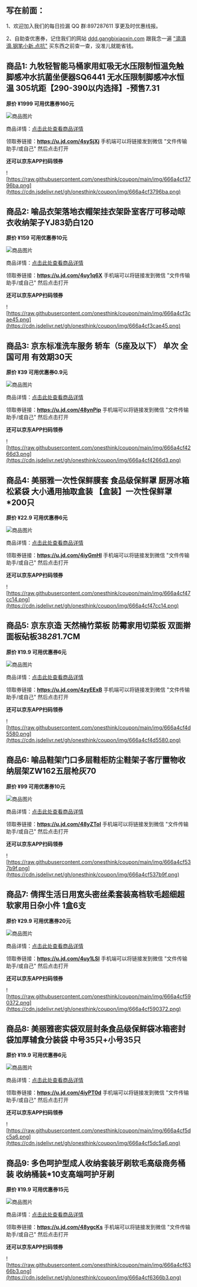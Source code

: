 ## 写在前面：

1、欢迎加入我们的每日捡漏 QQ 群:897287611 享更及时优惠线报。

2、自助查优惠券，记住我们的网站 [ddd.gangbixiaoxin.com](https://ddd.gangbixiaoxin.com) 跟我念一遍 ["滴滴滴.钢笔小新.点抗"](https://ddd.gangbixiaoxin.com) 买东西之前查一查，没准儿就能省钱。

## 商品1: 九牧轻智能马桶家用虹吸无水压限制恒温免触脚感冲水抗菌坐便器SQ6441 无水压限制脚感冲水恒温 305坑距【290-390以内选择】-预售7.31

**原价 ¥1999 可用优惠券160元**

![商品图片](http://img14.360buyimg.com/n1/jfs/t1/245911/12/11506/125309/666a4825F22ce93d2/4c1a7bd632c7c29a.jpg)

商品详情：[点击此处查看商品详情](https://union-click.jd.com/jdc?e=1003156031&amp;p=JF8BARgJK1olXwMLUFZbDEsfCl8IGlsUXQcBUVpYDkwQC19MRANLAjZbERscSkAJHTdNTwcKBlMdBgABFksWA24IGlgQWQMEU1lVFxJSXzI4RjlACURyDgU4WkhnYhBjQBkVKkV1ElJROEonAG4IHFITWgALUW5cWEpHAj8JS1olXQYyFTBaCEkRBV8JK1sTXQ8BUV1ZC0wSBGc4G1MSbdGv7IvXuZ6furuWk4ys-tOL6IrDgHsnM2w4G1oUXwYGU19fCHsnA18LKwV7XFULUwpaD0N5XiZaRlJNB1VsUFddDU0RC2Y4GVoUXwQyZG5fQy0VQw5uXSVxI3B3FCJVDAtwfBVcWVp7X1RFNT0pYw9AYy1ySAVHGVgDZF5t)

领取券链接：**https://u.jd.com/4sySjXj** 手机端可以将链接发到微信 "文件传输助手/或自己" 然后点击打开

**还可以京东APP扫码领券**

![https://raw.githubusercontent.com/onesthink/coupon/main/img/666a4cf3796ba.png](https://cdn.jsdelivr.net/gh/onesthink/coupon/img/666a4cf3796ba.png)

## 商品2: 喻品衣架落地衣帽架挂衣架卧室客厅可移动晾衣收纳架子YJ83奶白120

**原价 ¥159 可用优惠券10元**

![商品图片](http://img14.360buyimg.com/n1/jfs/t1/164383/9/45802/88989/66584377Fccb40e16/48a812628a6dad34.jpg)

商品详情：[点击此处查看商品详情](https://union-click.jd.com/jdc?e=1003156031&amp;p=JF8BARAJK1olXDYCVV9cDkgeA2kNGFslGVlaCgFtUQ5SQi0DBUVNGFJeSwUIFxlJX3EIGloUWwULVFhYC0sIWipURmsLKVJQKVc8aylHdSprSCYXVWN0UyYLBEcnAl8LGlsSVAAFUldYOEpHAj8JS1pFXDYCVG4LZksWAm4KE18QVQcyVW5dDkseAGoLH1gcWAMEZF5VD3vArtfdkerA1b_WytaKsezCitPchdMlbTYBZF5cCUkXB2gJGVslbQYyV24DZkpEBWxcGAwWM1tLBgNUUklFbWsBHV0UWwQBZFxcCUkVM184ZDluGXlLDwwOXwkfUwpVfTh2PHhxAhcDZkl8ahxbUxhxNENFF10DSSJvWl8IKw)

领取券链接：**https://u.jd.com/4uy1q6X** 手机端可以将链接发到微信 "文件传输助手/或自己" 然后点击打开

**还可以京东APP扫码领券**

![https://raw.githubusercontent.com/onesthink/coupon/main/img/666a4cf3cae45.png](https://cdn.jsdelivr.net/gh/onesthink/coupon/img/666a4cf3cae45.png)

## 商品3: 京东标准洗车服务 轿车（5座及以下） 单次 全国可用 有效期30天

**原价 ¥39 可用优惠券0.9元**

![商品图片](http://img14.360buyimg.com/n1/jfs/t1/152829/18/23207/351870/66448416F207a571e/035d4f4d5d67f7be.png)

商品详情：[点击此处查看商品详情](https://union-click.jd.com/jdc?e=1003156031&amp;p=JF8BARcJK1olXwMEUldfCEoUA18IGloUWQALUlldCk8nRzBQRQQlBENHFRxWFlVPRjtUBABAQlRcCEBdCUoWB2kBHVwVXwIdDRsBVXtDWTF8AR9vCGZJECs1TStqQTdSewNlUQoyVW5eCUsQCmkPHVIQbQdSVQ5cWEpHAl8IG2tHM11XFAwKTg1KM244G10VVAUHV1pfC00XB18IE1wliqu6gdTs3cOu1_GAzOKyiI--gMDVOHsnAF8IGloXXQIFVVxdOHsXM2w4RTUUDgNVXQ1YCSVKSj1VEgRAHWgGXVdZAEMQB18KGloXXzYyZFwWbklXYglOZT9rKwB6FyUVSCwSfgxzXzUXD0FjNyo2TBx3eG1tUiBqBQcyVG4)

领取券链接：**https://u.jd.com/48ynPip** 手机端可以将链接发到微信 "文件传输助手/或自己" 然后点击打开

**还可以京东APP扫码领券**

![https://raw.githubusercontent.com/onesthink/coupon/main/img/666a4cf4266d3.png](https://cdn.jsdelivr.net/gh/onesthink/coupon/img/666a4cf4266d3.png)

## 商品4: 美丽雅一次性保鲜膜套 食品级保鲜罩 厨房冰箱松紧袋 大小通用抽取盒装 【盒装】一次性保鲜罩*200只

**原价 ¥22.9 可用优惠券6元**

![商品图片](http://img14.360buyimg.com/n1/jfs/t1/221176/15/42324/140391/666815c5F0efeabe0/26f74d940b03affc.jpg)

商品详情：[点击此处查看商品详情](https://union-click.jd.com/jdc?e=1003156031&amp;p=JF8BARkJK1olXwMLU1deCEweBl8IGloRXwUBV19UAU0WBl9MRANLAjZbERscSkAJHTdNTwcKBlMdBgABFksWAmsKGFgWXA8LUl9YFxJSXzI4HShMWgJLUQk-CRcJZjlIHSZCNUR3AlJROEonAG4IHFITWgALUW5cWEpHAj8JS1olXQYyFTBaCUMSB244GmsVWwYLV1teDEkSB2cKK1sdWjbV-eaIgvrCi9bchdPC5KHX3eKJlsMnM18LK1sUXAQCUFlcCksnM284GGtLMwdRU1sJCU8RbTJBSQYcA0IBOlpUC08eA2oJK1kUXAQAZG5ta0xNXjJ1SBlIL3AGXCsWfRBcWChMTjtCMwR8NSQNfDx_Yhh8STJWWlF0Am5dOA)

领取券链接：**https://u.jd.com/4iyGmHl** 手机端可以将链接发到微信 "文件传输助手/或自己" 然后点击打开

**还可以京东APP扫码领券**

![https://raw.githubusercontent.com/onesthink/coupon/main/img/666a4cf47cc14.png](https://cdn.jsdelivr.net/gh/onesthink/coupon/img/666a4cf47cc14.png)

## 商品5: 京东京造 天然楠竹菜板 防霉家用切菜板 双面擀面板砧板38*28*1.7CM

**原价 ¥19.9 可用优惠券6元**

![商品图片](http://img14.360buyimg.com/n1/jfs/t1/230006/23/16359/77035/6659ac0cFd4bb0c77/83d4af3591b70cb3.jpg)

商品详情：[点击此处查看商品详情](https://union-click.jd.com/jdc?e=1003156031&amp;p=JF8BAQ8JK1olXwMLUV9dDkkRC18OGVoTXA4CZBoCUBVIMzZNXhpXVhgcDBsJVFRMVnBaRQcLWwQDUl9VCFRORjNVK1JgFn9kUDpbbRFhZRESZg1qJ09UCBhRBHsWM2wJG1wcWwEEXVttCRsWU25YGgsUbQYCZAgzCEoWAm4AHFwUXjYDZF5bCEIUBmwMGVwQXAcyVFZaOJy6u7qCqo6d5NKc3Inkr56ev7uWk2slbQUyVF9cCksTBG4KG2slXTYBZAAzCRgRAW8NHFt7AE9QCVcdAU95B2YIGV8dWgMyVl9cCkknM196aDxJVGFYChc9AAppRiZ9UA1zXWVdXSgzCj1uRAgMUgVrPE1JJiheSRttM284)

领取券链接：**https://u.jd.com/4zyEExB** 手机端可以将链接发到微信 "文件传输助手/或自己" 然后点击打开

**还可以京东APP扫码领券**

![https://raw.githubusercontent.com/onesthink/coupon/main/img/666a4cf4d5580.png](https://cdn.jsdelivr.net/gh/onesthink/coupon/img/666a4cf4d5580.png)

## 商品6: 喻品鞋架门口多层鞋柜防尘鞋架子客厅置物收纳层架ZW162五层枪灰70

**原价 ¥99 可用优惠券10元**

![商品图片](http://img14.360buyimg.com/n1/jfs/t1/247057/19/9568/112782/6657d46bF31ed399e/32bc2c3c925cd697.jpg)

商品详情：[点击此处查看商品详情](https://union-click.jd.com/jdc?e=1003156031&amp;p=JF8BARAJK1olXDYCVV9cD00SCm0NE1glGVlaCgFtUQ5SQi0DBUVNGFJeSwUIFxlJX3EIGloUWgAHXVxYAEgIWipURmtdAVoGBApfVShhVxxvcj5pJgJSEi0bBEcnAl8LGlsSVAAFUldYOEpHAj8JS1pFXDYCVG4LZksWAm4KE18QVQcyVW5dDkseAGoLH1kTVA4BZF5VD3vArtfdkerA1b_WytaKsezCitPchdMlbTYBZF5cCUkXB2gJGVslbQYyV24DZkpEBjgBSF4UM1tLBgNUSx5WbWsBElwUWgcGZFxcCUkVM184TlhpG1xcFwckdyxTRg9SezBSGUZkEh4KZklPXRNNex5QDVl2IQcfYEtAZV8IKw)

领取券链接：**https://u.jd.com/48yZTol** 手机端可以将链接发到微信 "文件传输助手/或自己" 然后点击打开

**还可以京东APP扫码领券**

![https://raw.githubusercontent.com/onesthink/coupon/main/img/666a4cf537b9f.png](https://cdn.jsdelivr.net/gh/onesthink/coupon/img/666a4cf537b9f.png)

## 商品7: 倩挥生活日用宽头密丝柔套装高档软毛超细超软家用日杂小件 1盒6支

**原价 ¥29.9 可用优惠券20元**

![商品图片](http://img14.360buyimg.com/n1/jfs/t1/165697/36/46725/76069/665440d3F1d1155df/2af9b5057953421c.jpg)

商品详情：[点击此处查看商品详情](https://union-click.jd.com/jdc?e=1003156031&amp;p=JF8BARsJK1olXwMLV1dUCEgRAl8IGlsUWA4HU1haD0MUAF9MRANLAjZbERscSkAJHTdNTwcKBlMdBgABFksWA24NE14SWwEFXF1eFxJSXzI4HRBpHhx3XTw_UTlDAiZ0fx0UI051JFJROEonAG4IHFITWgALUW5cWEpHAj8JS1olXQYyFTBdD0sSA2sJE2sUbQYEVFdeDUgTBm8LHVslXQ4FZInwsJ6dsrqAoo-L1dG784vUtJ-Ji184K1glXQcDVl5ZD0oVA184G2sWbVhsVQ1VCEgTVG9mRhJHAA9HHwYzDEIRB20AE1wlXwcDVlxtOHsQQBxRXVhrIm58MBk8XS5Jdyt0fB5JBWFsVhcPUxliYjFUTSl1OFpxVSVZOEsn)

领取券链接：**https://u.jd.com/4uy1LSl** 手机端可以将链接发到微信 "文件传输助手/或自己" 然后点击打开

**还可以京东APP扫码领券**

![https://raw.githubusercontent.com/onesthink/coupon/main/img/666a4cf590372.png](https://cdn.jsdelivr.net/gh/onesthink/coupon/img/666a4cf590372.png)

## 商品8: 美丽雅密实袋双层封条食品级保鲜袋冰箱密封袋加厚辅食分装袋 中号35只+小号35只

**原价 ¥19.9 可用优惠券6元**

![商品图片](http://img14.360buyimg.com/n1/jfs/t1/238403/7/18215/171286/6669e53dFb35305e3/353d4fc1eeb4d650.jpg)

商品详情：[点击此处查看商品详情](https://union-click.jd.com/jdc?e=1003156031&amp;p=JF8BARsJK1olXwMLUlpcAUIXC18IGloTXwMLUF1aDU0RA19MRANLAjZbERscSkAJHTdNTwcKBlMdBgABFksWAmkKHlIRXgEHUlhdFxJSXzI4XDBqJwF5Ii0_DBteezgLRl98JmZwNFJROEonAG4IHFITWgALUW5cWEpHAj8JS1olXQYyFTBdCk4XBm0NG2sUbQYEVFdeDUgTBmwOHFglXQ4FZInwsJ6dsrqAoo-L1dG784vUtJ-Ji184K1glXQcDVl5ZD0oVA184G2sWbVhsVQ1bCksUV2hmRhJHAA9FUF0zDEIXB2wNEl8lXwcDVlxtOHtuAThvTyZlDlJJBgNdQzNqdB0BXi5LOE5sVjcvQBZ3VzV0XFxAOVECJwE1OEsn)

领取券链接：**https://u.jd.com/4iyPT0d** 手机端可以将链接发到微信 "文件传输助手/或自己" 然后点击打开

**还可以京东APP扫码领券**

![https://raw.githubusercontent.com/onesthink/coupon/main/img/666a4cf5dc5a6.png](https://cdn.jsdelivr.net/gh/onesthink/coupon/img/666a4cf5dc5a6.png)

## 商品9: 多色呵护型成人收纳套装牙刷软毛高级商务桶装 收纳桶装*10支高端呵护牙刷

**原价 ¥19.9 可用优惠券15元**

![商品图片](http://img14.360buyimg.com/n1/jfs/t1/249315/40/11193/76112/66680a52F3a93d403/f0b70b3b61d5300e.jpg)

商品详情：[点击此处查看商品详情](https://union-click.jd.com/jdc?e=1003156031&amp;p=JF8BARsJK1olXwMLXF1YDU4RBF8IGlsUWgUGVl9YAEseAV9MRANLAjZbERscSkAJHTdNTwcKBlMdBgABFksWA24PGF8XXAMKVFdfFxJSXzI4RRwUA0NSLzU9XRdUHQ5MRVwSHllbAlJROEonAG4IHFITWgALUW5cWEpHAj8JS1olXQYyFTBdDEkeBmwIHWsUbQYEVFdeDUgTBmoOG1slXQ4FZInwsJ6dsrqAoo-L1dG784vUtJ-Ji184K1glXQcDVl5ZD0oVA184G2sWbVhsVQ1UDx8QBD9mRhJHAA9EC1szDEIXAW0OGVIlXwcDVlxtOHtkQSxjRCt1FVB6NT0DSzl3VSl4fgtxHEZsVisqWDRwBAhYYwBcNVlxERsZOEsn)

领取券链接：**https://u.jd.com/48ygcKs** 手机端可以将链接发到微信 "文件传输助手/或自己" 然后点击打开

**还可以京东APP扫码领券**

![https://raw.githubusercontent.com/onesthink/coupon/main/img/666a4cf6366b3.png](https://cdn.jsdelivr.net/gh/onesthink/coupon/img/666a4cf6366b3.png)

